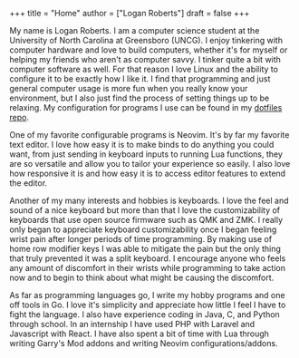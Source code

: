 +++
title = "Home"
author = ["Logan Roberts"]
draft = false
+++

My name is Logan Roberts. I am a computer science student at the University of
North Carolina at Greensboro (UNCG). I enjoy tinkering with computer hardware
and love to build computers, whether it's for myself or helping my friends who
aren't as computer savvy. I tinker quite a bit with computer software as well.
For that reason I love Linux and the ability to configure it to be exactly how
I like it. I find that programming and just general computer usage is more fun
when you really know your environment, but I also just find the process of
setting things up to be relaxing. My configuration for programs I use can be
found in my [dotfiles repo](https://github.com/lcroberts/dotfiles).

One of my favorite configurable programs is Neovim. It's by far my favorite
text editor. I love how easy it is to make binds to do anything you could want,
from just sending in keyboard inputs to running Lua functions, they are so
versatile and allow you to tailor your experience so easily. I also love how
responsive it is and how easy it is to access editor features to extend the
editor.

Another of my many interests and hobbies is keyboards. I love the feel and
sound of a nice keyboard but more than that I love the customizability of
keyboards that use open source firmware such as QMK and ZMK. I really only
began to appreciate keyboard customizability once I began feeling wrist pain
after longer periods of time programming. By making use of home row modifier
keys I was able to mitigate the pain but the only thing that truly prevented it
was a split keyboard. I encourage anyone who feels any amount of discomfort in
their wrists while programming to take action now and to begin to think about
what might be causing the discomfort.

As far as programming languages go, I write my hobby programs and one off tools
in Go. I love it's simplicity and appreciate how little I feel I have to fight
the language. I also have experience coding in Java, C, and Python through
school. In an internship I have used PHP with Laravel and Javascript with
React. I have also spent a bit of time with Lua through writing Garry's Mod
addons and writing Neovim configurations/addons.

